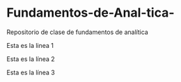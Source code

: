 # Fundamentos-de-Anal-tica-
Repositorio de clase de fundamentos de analítica

Esta es la linea 1

Esta es la línea 2

Esta es la línea 3

